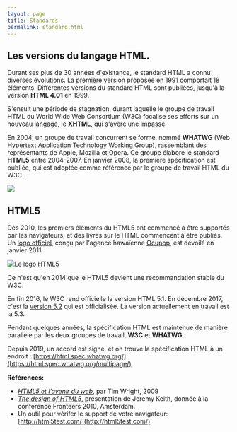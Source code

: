```yaml
---
layout: page
title: Standards
permalink: standard.html
---
```


## Les versions du langage HTML.

Durant ses plus de 30 années d'existance, le standard HTML a connu diverses évolutions. La [première version](https://www.w3.org/History/19921103-hypertext/hypertext/WWW/MarkUp/Tags.html) proposée en 1991 comportait 18 éléments. Différentes versions du standard HTML sont publiées, jusqu'à la version **HTML 4.01** en 1999.

S'ensuit une période de stagnation, durant laquelle le groupe de travail HTML du World Wide Web Consortium (W3C) focalise ses efforts sur un nouveau langage, le **XHTML**, qui s'avère une impasse.

En 2004, un groupe de travail concurrent se forme, nommé **WHATWG** (Web Hypertext Application Technology Working Group), rassemblant des représentants de Apple, Mozilla et Opera. Ce groupe élabore le standard **HTML5** entre 2004-2007. En janvier 2008, la première spécification est publiée, qui est adoptée comme référence par le groupe de travail HTML du W3C.

![](img/standards-timeline-html.png)

## HTML5

Dès 2010, les premiers éléments du HTML5 ont commencé à être supportés par les navigateurs, et des livres sur le HTML commencent à être publiés. Un [logo officiel](https://www.w3.org/html/logo/), conçu par l'agence hawaïenne [Ocupop](https://web.archive.org/web/20120427042329/http://ocupop.com/html5), est dévoilé en janvier 2011.

![Le logo HTML5](img/logo-html5.png)

Ce n'est qu'en 2014 que le HTML5 devient une recommandation stable du W3C.

En fin 2016, le W3C rend officielle la version HTML 5.1. En décembre 2017, c'est la [version 5.2](https://www.w3.org/TR/html52/) qui est officialisée. La version actuellement en travail est la 5.3.

Pendant quelques années, la spécification HTML est maintenue de manière parallèle par les deux groupes de travail, **W3C** et **WHATWG**.

Depuis 2019, un accord est signé, et on trouve la spécification HTML à un endroit : [https://html.spec.whatwg.org/](https://html.spec.whatwg.org/multipage/)


**Références:**

- *[HTML5 et l’avenir du web](http://www.pompage.net/traduction/html5-et-le-futur-du-web)*, par Tim Wright, 2009
- *[The design of HTML5](https://adactio.com/articles/1704)*, présentation de Jeremy Keith, donnée à la conférence Fronteers 2010, Amsterdam.
- Un outil pour vérifer le support de votre navigateur: [http://html5test.com/](http://html5test.com/)
